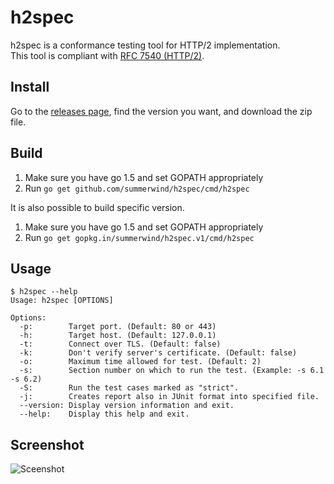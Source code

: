 # h2spec

h2spec is a conformance testing tool for HTTP/2 implementation.  
This tool is compliant with [RFC 7540 (HTTP/2)](http://www.rfc-editor.org/rfc/rfc7540.txt).

## Install

Go to the [releases page](https://github.com/summerwind/h2spec/releases), find the version you want, and download the zip file.

## Build

1. Make sure you have go 1.5 and set GOPATH appropriately
2. Run `go get github.com/summerwind/h2spec/cmd/h2spec`

It is also possible to build specific version.

1. Make sure you have go 1.5 and set GOPATH appropriately
2. Run `go get gopkg.in/summerwind/h2spec.v1/cmd/h2spec`

## Usage

```
$ h2spec --help
Usage: h2spec [OPTIONS]

Options:
  -p:        Target port. (Default: 80 or 443)
  -h:        Target host. (Default: 127.0.0.1)
  -t:        Connect over TLS. (Default: false)
  -k:        Don't verify server's certificate. (Default: false)
  -o:        Maximum time allowed for test. (Default: 2)
  -s:        Section number on which to run the test. (Example: -s 6.1 -s 6.2)
  -S:        Run the test cases marked as "strict".
  -j:        Creates report also in JUnit format into specified file.
  --version: Display version information and exit.
  --help:    Display this help and exit.
```

## Screenshot

![Sceenshot](https://cloud.githubusercontent.com/assets/230145/6203647/bb15df9e-b56f-11e4-864e-fc63ac0743fb.png)

